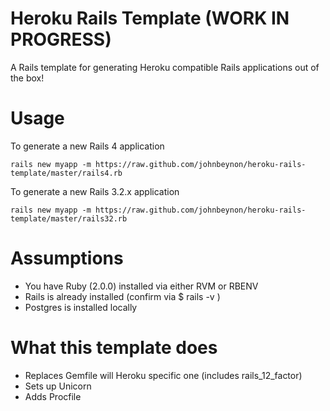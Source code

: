 Heroku Rails Template (WORK IN PROGRESS)
=====================

A Rails template for generating Heroku compatible Rails applications out of the box!

Usage
=====

To generate a new Rails 4 application

```
rails new myapp -m https://raw.github.com/johnbeynon/heroku-rails-template/master/rails4.rb
```

To generate a new Rails 3.2.x application

```
rails new myapp -m https://raw.github.com/johnbeynon/heroku-rails-template/master/rails32.rb
```

Assumptions
===========

* You have Ruby (2.0.0) installed via either RVM or RBENV
* Rails is already installed (confirm via $ rails -v )
* Postgres is installed locally

What this template does
=======================

* Replaces Gemfile will Heroku specific one (includes rails_12_factor)
* Sets up Unicorn
* Adds Procfile
